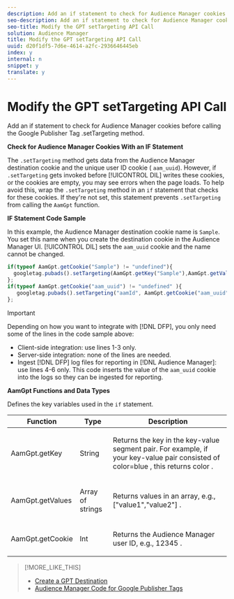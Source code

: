 ```yaml
---
description: Add an if statement to check for Audience Manager cookies before calling the Google Publisher Tag .setTargeting method.
seo-description: Add an if statement to check for Audience Manager cookies before calling the Google Publisher Tag .setTargeting method.
seo-title: Modify the GPT setTargeting API Call
solution: Audience Manager
title: Modify the GPT setTargeting API Call
uuid: d20f1df5-7d6e-4614-a2fc-2936646445eb
index: y
internal: n
snippet: y
translate: y
---
```


# Modify the GPT setTargeting API Call

Add an if statement to check for Audience Manager cookies before calling the Google Publisher Tag .setTargeting method.

 **Check for Audience Manager Cookies With an IF Statement**

The `.setTargeting` method gets data from the Audience Manager destination cookie and the unique user ID cookie ( `aam_uuid`). However, if `.setTargeting` gets invoked before [!UICONTROL DIL] writes these cookies, or the cookies are empty, you may see errors when the page loads. To help avoid this, wrap the `.setTargeting` method in an `if` statement that checks for these cookies. If they're not set, this statement prevents `.setTargeting` from calling the `AamGpt` function.

**IF Statement Code Sample**

In this example, the Audience Manager destination cookie name is `Sample`. You set this name when you create the destination cookie in the Audience Manager UI. [!UICONTROL DIL] sets the `aam_uuid` cookie and the name cannot be changed. 

```js
if(typeof AamGpt.getCookie("Sample") != "undefined"){ 
  googletag.pubads().setTargeting(AamGpt.getKey("Sample"),AamGpt.getValues("Sample")); 
}; 
if(typeof AamGpt.getCookie("aam_uuid") != "undefined" ){ 
   googletag.pubads().setTargeting("aamId", AamGpt.getCookie("aam_uuid")); 
};
```

>[!IMPORTANT]
>
>Depending on how you want to integrate with [!DNL DFP], you only need some of the lines in the code sample above: 
>
>* Client-side integration: use lines 1-3 only. 
>* Server-side integration: none of the lines are needed. 
>* Ingest [!DNL DFP] log files for reporting in [!DNL Audience Manager]: use lines 4-6 only. This code inserts the value of the `aam_uuid` cookie into the logs so they can be ingested for reporting. 
>

**AamGpt Functions and Data Types**

Defines the key variables used in the `if` statement.  

<table id="table_881391C9BDDF4FACAFC37A47B14B31A1"> 
 <thead> 
  <tr> 
   <th colname="col1" class="entry"> Function </th> 
   <th colname="col2" class="entry"> Type </th> 
   <th colname="col3" class="entry"> Description </th> 
  </tr> 
 </thead>
 <tbody> 
  <tr> 
   <td colname="col1"> <p> <span class="codeph"> AamGpt.getKey </span> </p> </td> 
   <td colname="col2"> <p>String </p> </td> 
   <td colname="col3"> <p>Returns the key in the key-value segment pair. For example, if your key-value pair consisted of <span class="codeph"> color=blue </span>, this returns <span class="codeph"> color </span>. </p> </td> 
  </tr> 
  <tr> 
   <td colname="col1"> <p> <span class="codeph"> AamGpt.getValues </span> </p> </td> 
   <td colname="col2"> <p>Array of strings </p> </td> 
   <td colname="col3"> <p>Returns values in an array, e.g., <span class="codeph"> ["value1","value2"] </span>. </p> </td> 
  </tr> 
  <tr> 
   <td colname="col1"> <p> <span class="codeph"> AamGpt.getCookie </span> </p> </td> 
   <td colname="col2"> <p>Int </p> </td> 
   <td colname="col3"> <p>Returns the Audience Manager user ID, e.g., <span class="codeph"> 12345 </span>. </p> </td> 
  </tr> 
 </tbody> 
</table>

>[!MORE_LIKE_THIS]
>
>* [Create a GPT Destination](gpt-aam-create-destination.md#concept_CD39E47404A541719119E9F354EB274C)
>* [Audience Manager Code for Google Publisher Tags](gpt-aam-aamgpt-code.md#concept_C47C21701F0F437E823BABF4EB89E1DB)
